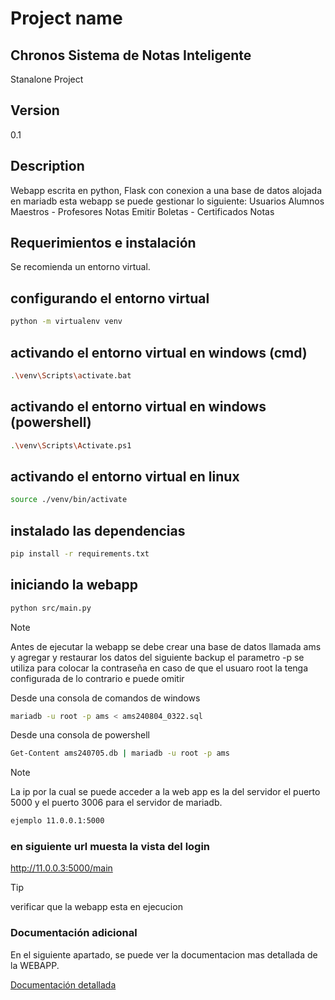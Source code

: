 # Project name
## Chronos Sistema de Notas Inteligente
Stanalone Project
## Version 
0.1
## Description

Webapp escrita en python, Flask con conexion a una base de datos alojada en mariadb esta webapp se puede gestionar lo siguiente:
Usuarios
Alumnos
Maestros - Profesores 
Notas 
Emitir Boletas - Certificados Notas 

## Requerimientos e instalación 

Se recomienda un entorno virtual. 

## configurando el entorno virtual 

```bash
python -m virtualenv venv
```

## activando el entorno virtual en windows (cmd)

```bash
.\venv\Scripts\activate.bat
```

## activando el entorno virtual en windows (powershell)

```bash
.\venv\Scripts\Activate.ps1
```

## activando el entorno virtual en linux

```bash
source ./venv/bin/activate
```

## instalado las dependencias

```bash
pip install -r requirements.txt
```

## iniciando la webapp 

```bash
python src/main.py
```

> [!NOTE]
> Antes de ejecutar la webapp se debe crear una base de datos llamada ams y agregar y restaurar los datos del siguiente backup
> el parametro -p se utiliza para colocar la contraseña en caso de que el usuaro root la tenga configurada de lo contrario e puede omitir

Desde una consola de comandos de windows 
```bash
mariadb -u root -p ams < ams240804_0322.sql
```

Desde una consola de powershell
```bash
Get-Content ams240705.db | mariadb -u root -p ams
```

> [!NOTE]
> La ip por la cual se puede acceder a la web app es la del servidor el puerto 5000 y el puerto 3006 para el servidor de mariadb.


```bash
ejemplo 11.0.0.1:5000
```


### en siguiente url muesta la vista del login 

http://11.0.0.3:5000/main




> [!TIP] 
> verificar que la webapp esta en ejecucion 

### Documentación adicional 

En el siguiente apartado, se puede ver la documentacion mas detallada de la WEBAPP.

[Documentación detallada](DETAILS.md)
